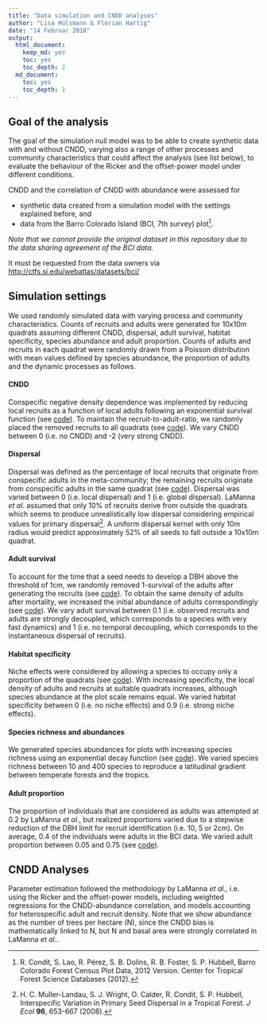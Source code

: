 ```yaml
---
title: "Data simulation and CNDD analyses"
author: "Lisa Hülsmann & Florian Hartig"
date: "14 Februar 2018"
output: 
  html_document: 
    keep_md: yes
    toc: yes
    toc_depth: 2
  md_document:
    toc: yes
    toc_depth: 1
---
```




## Goal of the analysis

The goal of the simulation null model was to be able to create synthetic data with and without CNDD, varying also a range of other processes and community characteristics that could affect the analysis (see list below), to evaluate the behaviour of the Ricker and the offset-power model under different conditions. 

CNDD and the correlation of CNDD with abundance were assessed for

*  synthetic data created from a simulation model with the settings explained before, and
*  data from the Barro Colorado Island (BCI, 7th survey) plot[^1].

*Note that we cannot provide the original dataset in this repository due to the data sharing agreement of the BCI data.* 

It must be requested from the data owners via http://ctfs.si.edu/webatlas/datasets/bci/


## Simulation settings
We used randomly simulated data with varying process and community characteristics. Counts of recruits and adults were generated for 10x10m quadrats assuming different CNDD, dispersal, adult survival, habitat specificity, species abundance and adult proportion. Counts of adults and recruits in each quadrat were randomly drawn from a Poisson distribution with mean values defined by species abundance, the proportion of adults and the dynamic processes as follows.

#### CNDD
Conspecific negative density dependence was implemented by reducing local recruits as a function of local adults following an exponential survival function (see [code](https://github.com/LisaHuelsmann/CommentTo-LaMannaEtAl-Science/blob/81fcea17e852a8792407676473f762d679235ac5/code/functions_data_simulation.R#L65-L67)). To maintain the recruit-to-adult-ratio, we randomly placed the removed recruits to all quadrats (see [code](https://github.com/LisaHuelsmann/CommentTo-LaMannaEtAl-Science/blob/81fcea17e852a8792407676473f762d679235ac5/code/functions_data_simulation.R#L70-L71)). We vary CNDD between 0 (i.e. no CNDD) and -2 (very strong CNDD).

#### Dispersal
Dispersal was defined as the percentage of local recruits that originate from conspecific adults in the meta-community; the remaining recruits originate from conspecific adults in the same quadrat (see [code](https://github.com/LisaHuelsmann/CommentTo-LaMannaEtAl-Science/blob/1a0e902c91dd0cc21f1fcbf144f8d6b686842cc0/code/functions_data_simulation.R#L24-L47)). Dispersal was varied between 0 (i.e. local dispersal) and 1 (i.e. global dispersal). LaManna *et al*. assumed that only 10% of recruits derive from outside the quadrats which seems to produce unrealistically low dispersal considering empirical values for primary dispersal[^2]. A uniform dispersal kernel with only 10m radius would predict approximately 52% of all seeds to fall outside a 10x10m quadrat.

#### Adult survival
To account for the time that a seed needs to develop a DBH above the threshold of 1cm, we randomly removed 1-survival of the adults after generating the recruits (see [code](https://github.com/LisaHuelsmann/CommentTo-LaMannaEtAl-Science/blob/81fcea17e852a8792407676473f762d679235ac5/code/functions_data_simulation.R#L58-L61)). To obtain the same density of adults after mortality, we increased the initial abundance of adults correspondingly (see [code](https://github.com/LisaHuelsmann/CommentTo-LaMannaEtAl-Science/blob/81fcea17e852a8792407676473f762d679235ac5/code/functions_data_simulation.R#L18)). We vary adult survival between 0.1 (i.e. observed recruits and adults are strongly decoupled, which corresponds to a species with very fast dynamics) and 1 (i.e. no temporal decoupling, which corresponds to the instantaneous dispersal of recruits).

#### Habitat specificity
Niche effects were considered by allowing a species to occupy only a proportion of the quadrats (see [code](https://github.com/LisaHuelsmann/CommentTo-LaMannaEtAl-Science/blob/81fcea17e852a8792407676473f762d679235ac5/code/functions_data_simulation.R#L10)). With increasing specificity, the local density of adults and recruits at suitable quadrats increases, although species abundance at the plot scale remains equal. We varied habitat specificity between 0 (i.e. no niche effects) and 0.9 (i.e. strong niche effects).

#### Species richness and abundances
We generated species abundances for plots with increasing species richness using an exponential decay function (see [code](https://github.com/LisaHuelsmann/CommentTo-LaMannaEtAl-Science/blob/81fcea17e852a8792407676473f762d679235ac5/code/functions_data_simulation.R#L112-L116)). We varied species richness between 10 and 400 species to reproduce a latitudinal gradient between temperate forests and the tropics.

#### Adult proportion
The proportion of individuals that are considered as adults was attempted at 0.2 by LaManna *et al*., but realized proportions varied due to a stepwise reduction of the DBH limit for recruit identification (i.e. 10, 5 or 2cm). On average, 0.4 of the individuals were adults in the BCI data. We varied adult proportion between 0.05 and 0.75 (see [code](https://github.com/LisaHuelsmann/CommentTo-LaMannaEtAl-Science/blob/81fcea17e852a8792407676473f762d679235ac5/code/functions_data_simulation.R#L20-L21)).

## CNDD Analyses
Parameter estimation followed the methodology by LaManna *et al*., i.e. using the Ricker and the offset-power models, including weighted regressions for the CNDD-abundance correlation, and models accounting for heterospecific adult and recruit density. Note that we show abundance as the number of trees per hectare (N), since the CNDD bias is mathematically linked to N, but N and basal area were strongly correlated in LaManna *et al*..

[^1]: R. Condit, S. Lao, R. Pérez, S. B. Dolins, R. B. Foster, S. P. Hubbell, Barro Colorado Forest Census Plot Data, 2012 Version. Center for Tropical Forest Science Databases (2012).
[^2]: H. C. Muller-Landau, S. J. Wright, O. Calder, R. Condit, S. P. Hubbell, Interspecific Variation in Primary Seed Dispersal in a Tropical Forest. *J Ecol* **96**, 653-667 (2008).

